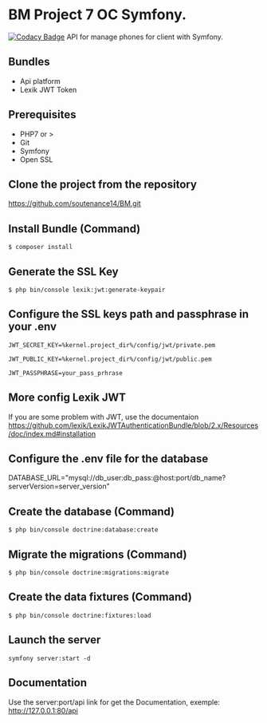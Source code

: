 # BM Project 7 OC Symfony.
[![Codacy Badge](https://app.codacy.com/project/badge/Grade/38aa2b329cc642a9b78a43426b15664a)](https://www.codacy.com/gh/soutenance14/BM/dashboard?utm_source=github.com&amp;utm_medium=referral&amp;utm_content=soutenance14/BM&amp;utm_campaign=Badge_Grade)
API for manage phones for client with Symfony.
## Bundles
* Api platform
* Lexik JWT Token
## Prerequisites
* PHP7 or >
* Git
* Symfony
* Open SSL
## Clone the project from the repository
https://github.com/soutenance14/BM.git
## Install Bundle (Command)
`$ composer install`
## Generate the SSL Key
`$ php bin/console lexik:jwt:generate-keypair`
## Configure the SSL keys path and passphrase in your .env
`JWT_SECRET_KEY=%kernel.project_dir%/config/jwt/private.pem`

`JWT_PUBLIC_KEY=%kernel.project_dir%/config/jwt/public.pem`

`JWT_PASSPHRASE=your_pass_prhrase`

## More config Lexik JWT
If you are some problem with JWT, use the documentaion
https://github.com/lexik/LexikJWTAuthenticationBundle/blob/2.x/Resources/doc/index.md#installation
## Configure the .env file for the database
DATABASE_URL="mysql://db_user:db_pass:@host:port/db_name?serverVersion=server_version"
## Create the database (Command)
`$ php bin/console doctrine:database:create`
## Migrate the migrations (Command)
`$ php bin/console doctrine:migrations:migrate`
## Create the data fixtures (Command)
`$ php bin/console doctrine:fixtures:load`
## Launch the server
`symfony server:start -d`
## Documentation
Use the server:port/api link for get the Documentation, exemple:
http://127.0.0.1:80/api
